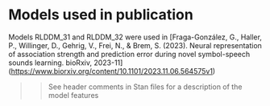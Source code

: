 # Models used in publication 
Models RLDDM_31 and RLDDM_32 were used in [Fraga-González, G., Haller, P., Willinger, D., Gehrig, V., Frei, N., & Brem, S. (2023). Neural representation of association strength and prediction error during novel symbol-speech sounds learning. bioRxiv, 2023-11] (https://www.biorxiv.org/content/10.1101/2023.11.06.564575v1) 

>> See header comments in Stan files for a description of the model features

